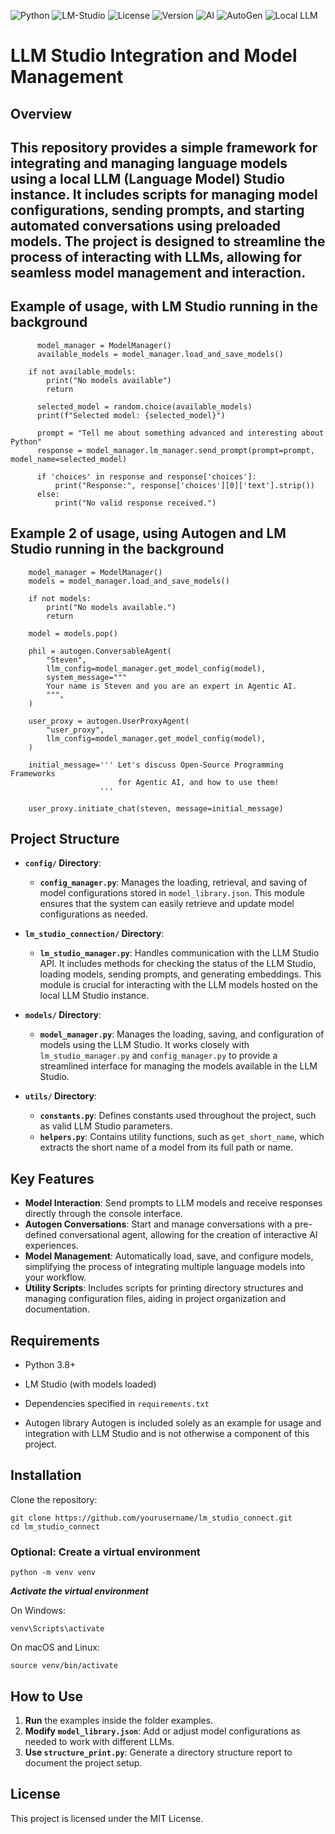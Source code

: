 ![Python](https://img.shields.io/badge/language-Python-blue.svg)
![LM-Studio](https://img.shields.io/badge/LLM-LM--Studio-green.svg)
![License](https://img.shields.io/badge/license-MIT-yellow.svg)
![Version](https://img.shields.io/badge/version-0.1.0-brightgreen.svg)
![AI](https://img.shields.io/badge/AI-enabled-blue.svg)
![AutoGen](https://img.shields.io/badge/framework-AutoGen-orange.svg)
![Local LLM](https://img.shields.io/badge/LLM-Local-red.svg)

# LLM Studio Integration and Model Management

## Overview
This repository provides a simple framework for integrating and managing language models using a local LLM (Language Model) Studio instance. 
It includes scripts for managing model configurations, sending prompts, and starting automated conversations using preloaded models. 
The project is designed to streamline the process of interacting with LLMs, allowing for seamless model management and interaction.
------------
## Example of usage, with LM Studio running in the background

```
      model_manager = ModelManager()
      available_models = model_manager.load_and_save_models()
      
    if not available_models:
        print("No models available")
        return

      selected_model = random.choice(available_models)
      print(f"Selected model: {selected_model}")

      prompt = "Tell me about something advanced and interesting about Python"
      response = model_manager.lm_manager.send_prompt(prompt=prompt, model_name=selected_model)
  
      if 'choices' in response and response['choices']:
          print("Response:", response['choices'][0]['text'].strip())
      else:
          print("No valid response received.")
```
## Example 2 of usage, using Autogen and LM Studio running in the background
```
    model_manager = ModelManager()
    models = model_manager.load_and_save_models()
    
    if not models:
        print("No models available.")
        return
    
    model = models.pop()
        
    phil = autogen.ConversableAgent(
        "Steven",
        llm_config=model_manager.get_model_config(model),
        system_message="""
        Your name is Steven and you are an expert in Agentic AI.
        """,
    )

    user_proxy = autogen.UserProxyAgent(
        "user_proxy",
        llm_config=model_manager.get_model_config(model),
    )
    
    initial_message=''' Let's discuss Open-Source Programming Frameworks 
                        for Agentic AI, and how to use them!
                    '''

    user_proxy.initiate_chat(steven, message=initial_message)
```

## Project Structure

- **`config/` Directory**:
  - **`config_manager.py`**: Manages the loading, retrieval, and saving of model configurations stored in `model_library.json`. This module ensures that the system can easily retrieve and update model configurations as needed.

- **`lm_studio_connection/` Directory**:
  - **`lm_studio_manager.py`**: Handles communication with the LLM Studio API. It includes methods for checking the status of the LLM Studio, loading models, sending prompts, and generating embeddings. This module is crucial for interacting with the LLM models hosted on the local LLM Studio instance.

- **`models/` Directory**:
  - **`model_manager.py`**: Manages the loading, saving, and configuration of models using the LLM Studio. It works closely with `lm_studio_manager.py` and `config_manager.py` to provide a streamlined interface for managing the models available in the LLM Studio.

- **`utils/` Directory**:
  - **`constants.py`**: Defines constants used throughout the project, such as valid LLM Studio parameters.
  - **`helpers.py`**: Contains utility functions, such as `get_short_name`, which extracts the short name of a model from its full path or name.

## Key Features

- **Model Interaction**: Send prompts to LLM models and receive responses directly through the console interface.
- **Autogen Conversations**: Start and manage conversations with a pre-defined conversational agent, allowing for the creation of interactive AI experiences.
- **Model Management**: Automatically load, save, and configure models, simplifying the process of integrating multiple language models into your workflow.
- **Utility Scripts**: Includes scripts for printing directory structures and managing configuration files, aiding in project organization and documentation.

## Requirements

- Python 3.8+
- LM Studio (with models loaded)
- Dependencies specified in `requirements.txt` 

- Autogen library
Autogen is included solely as an example for usage and integration with LLM Studio and is not otherwise a component of this project.

## Installation

Clone the repository:
```
git clone https://github.com/yourusername/lm_studio_connect.git
cd lm_studio_connect
```

### Optional: Create a virtual environment
```
python -m venv venv
```
***Activate the virtual environment***

On Windows:
```
venv\Scripts\activate
```

On macOS and Linux:
```
source venv/bin/activate
```

## How to Use

1. **Run** the examples inside the folder examples.
2. **Modify `model_library.json`**: Add or adjust model configurations as needed to work with different LLMs.
3. **Use `structure_print.py`**: Generate a directory structure report to document the project setup.

## License

This project is licensed under the MIT License.
